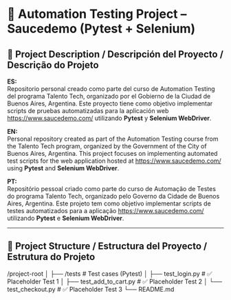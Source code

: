 # 🧪 Automation Testing Project – Saucedemo (Pytest + Selenium)

## 📌 Project Description / Descripción del Proyecto / Descrição do Projeto

**ES:**  
Repositorio personal creado como parte del curso de Automation Testing del programa Talento Tech, organizado por el Gobierno de la Ciudad de Buenos Aires, Argentina. Este proyecto tiene como objetivo implementar scripts de pruebas automatizadas para la aplicación web https://www.saucedemo.com/ utilizando **Pytest** y **Selenium WebDriver**.

**EN:**  
Personal repository created as part of the Automation Testing course from the Talento Tech program, organized by the Government of the City of Buenos Aires, Argentina. This project focuses on implementing automated test scripts for the web application hosted at https://www.saucedemo.com/ using **Pytest** and **Selenium WebDriver**.


**PT:**  
Repositório pessoal criado como parte do curso de Automação de Testes do programa Talento Tech, organizado pelo Governo da Cidade de Buenos Aires, Argentina. Este projeto tem como objetivo implementar scripts de testes automatizados para a aplicação https://www.saucedemo.com/ utilizando **Pytest** e **Selenium WebDriver**.

---

## 📂 Project Structure / Estructura del Proyecto / Estrutura do Projeto

/project-root
│
├── /tests # Test cases (Pytest)
│ ├── test_login.py # ✅ Placeholder Test 1
│ ├── test_add_to_cart.py # ✅ Placeholder Test 2
│ └── test_checkout.py # ✅ Placeholder Test 3
└── README.md
